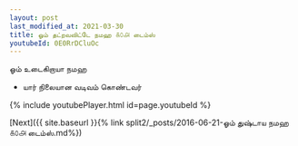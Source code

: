 ```yaml
---
layout: post
last_modified_at: 2021-03-30
title: ஓம் தட்றவவிட்டே நமஹ ௧௦௮ டைம்ஸ்
youtubeId: 0E0RrDCluOc
---
```

 
 
 ஓம் உடைகிறாயா நமஹ  
 
 -  யார் நிலையான வடிவம் கொண்டவர் 
 
  
 
  
 
 
 
 
 
 


{% include youtubePlayer.html id=page.youtubeId %}
 
[Next]({{ site.baseurl }}{% link  split2/_posts/2016-06-21-ஓம் துஷ்டாய நமஹ ௧௦௮ டைம்ஸ்.md%})
 
